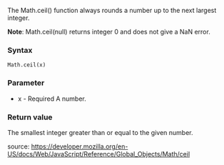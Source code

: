 The Math.ceil() function always rounds a number up to the next largest integer.

**Note**: Math.ceil(null) returns integer 0 and does not give a NaN error.

### Syntax
`Math.ceil(x)`

### Parameter
- x - Required A number.

### Return value
The smallest integer greater than or equal to the given number.

source: https://developer.mozilla.org/en-US/docs/Web/JavaScript/Reference/Global_Objects/Math/ceil